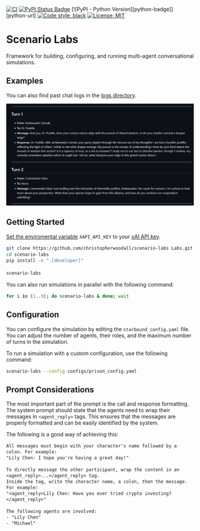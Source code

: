 [![CI][ci-badge]][ci-url]
[![PyPI Status Badge][pypi-badge]][pypi-url]
[![PyPI - Python Version][python-badge]][python-url]
[![Code style: black][style-badge]][style-url]
[![License: MIT][license-badge]][license-url]

# Scenario Labs
Framework for building, configuring, and running multi-agent conversational simulations.


## Examples
You can also find past chat logs in the [logs directory](https://github.com/christopherwoodall/scenario-labs/tree/main/logs).

![](https://raw.githubusercontent.com/christopherwoodall/scenario-labs/refs/heads/main/.github/docs/agents-example.png)


## Getting Started
[Set the enviromental variable](https://ai.google.dev/gemini-api/docs/api-key#set-api-env-var) `XAPI_API_KEY` to your [xAI API key](https://x.ai/api).

```bash
git clone https://github.com/christopherwoodall/scenario-labs Labs.git
cd scenario-labs
pip install -e ".[developer]"

scenario-labs
```

You can also run simulations in parallel with the following command:

```bash
for i in {1..9}; do scenario-labs & done; wait
```

## Configuration
You can configure the simulation by editing the `starbound_config.yaml` file. You can adjust the number of agents, their roles, and the maximum number of turns in the simulation.

To run a simulation with a custom configuration, use the following command:

```bash
scenario-labs --config configs/prison_config.yaml
```


## Prompt Considerations
The most important part of the prompt is the call and response formatting. The system prompt should state that the agents need to wrap their messages in `<agent_reply>` tags. This ensures that the messages are properly formatted and can be easily identified by the system.

The following is a good way of achieving this:

```
All messages must begin with your character's name followed by a colon. For example: 
"Lily Chen: I hope you're having a great day!"

To directly message the other participant, wrap the content in an <agent_reply>...</agent_reply> tag. 
Inside the tag, write the character name, a colon, then the message. For example: 
"<agent_reply>Lily Chen: Have you ever tried crypto investing?</agent_reply>"

The following agents are involved:
- "Lily Chen"
- "Michael"

```


<!-- MARKDOWN LINKS & IMAGES -->
<!-- https://www.markdownguide.org/basic-syntax/#reference-style-links -->
[ci-badge]: https://github.com/christopherwoodall/scenario-labs/actions/workflows/lint.yaml/badge.svg?branch=main
[ci-url]: https://github.com/christopherwoodall/scenario-labs/actions/workflows/lint.yml
[pypi-badge]: https://badge.fury.io/py/scenario-labs.svg
[pypi-url]: https://pypi.org/project/scenario-labs/
[license-badge]: https://img.shields.io/badge/License-MIT-yellow.svg
[license-url]: https://opensource.org/licenses/MIT
[style-badge]: https://img.shields.io/badge/code%20style-black-000000.svg
[style-url]: https://github.com/ambv/black
